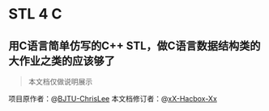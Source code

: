 # STL 4 C 
## 用C语言简单仿写的C++ STL，做C语言数据结构类的大作业之类的应该够了
> 本文档仅做说明展示

项目原作者：@[BJTU-ChrisLee](https://github.com/BJTU-ChrisLee)
本文档修订者：@[xX-Hacbox-Xx](https://github.com/xX-Hacbox-Xx)
